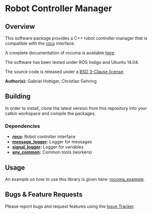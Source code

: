 # Robot Controller Manager

## Overview

This software package provides a C++ robot controller manager that is compatible with the [roco](https://bitbucket.org/leggedrobotics/roco) interface.

A complete documentation of rocoma is available [here](http://docs.leggedrobotics.com/rocoma_doc/).

The software has been tested under ROS Indigo and Ubuntu 14.04.

The source code is released under a [BSD 3-Clause license](LICENSE).


**Author(s):** Gabriel Hottiger, Christian Gehring


## Building

In order to install, clone the latest version from this repository into your catkin workspace and compile the packages.

### Dependencies

* **[roco](https://bitbucket.org/leggedrobotics/roco):** Robot controller interface
* **[message_logger](https://bitbucket.org/leggedrobotics/message_logger):** Logger for messages
* **[signal_logger](https://bitbucket.org/leggedrobotics/signal_logger):** Logger for variables
* **[any_common](https://bitbucket.org/leggedrobotics/any_common):** Common tools (workers)
	
## Usage

An example on how to use this library is given here: [rocoma_example](https://bitbucket.org/leggedrobotics/rocoma_example).


## Bugs & Feature Requests

Please report bugs and request features using the [Issue Tracker](https://github.com/ethz-asl/ros_best_practices/issues).

